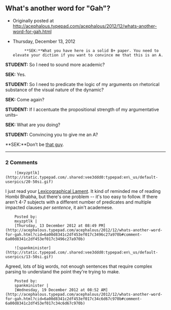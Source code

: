 ## What's another word for "Gah"?

 * Originally posted at http://acephalous.typepad.com/acephalous/2012/12/whats-another-word-for-gah.html
 * Thursday, December 13, 2012



			**SEK:**What you have here is a solid B+ paper. You need to elevate your diction if you want to convince me that this is an A.

**STUDENT:** So I need to sound more academic?

**SEK:** Yes.

**STUDENT:** So I need to predicate the logic of my arguments on rhetorical substance of the visual nature of the dynamic?

**SEK:** Come again?

**STUDENT:** If I accentuate the propositional strength of my argumentative units–

**SEK:** What are you doing?

**STUDENT:** Convincing you to give me an A?

**SEK:**Don’t be [that guy](http://acephalous.typepad.com/acephalous/2006/02/all\_scribes\_uti.html).
		

* * *

### 2 Comments 

		

                
[]()

	

		![mxyzptlk](http://static.typepad.com/.shared:vee3ddd0:typepad:en\_us/default-userpics/20-50si.gif)
	

	

		

I just read your [Lexicographical Lament](http://acephalous.typepad.com/acephalous/2006/02/all\_scribes\_uti.html). It kind of reminded me of reading Hombi Bhabha, but there's one problem -- it's too easy to follow. If there aren't 4-7 subjects with a different number of predicates and multiple impacted clauses _per sentence_, it ain't academese.

	

		Posted by:
		mxyzptlk |
		[Thursday, 13 December 2012 at 08:49 PM](http://acephalous.typepad.com/acephalous/2012/12/whats-another-word-for-gah.html?cid=6a00d8341c2df453ef017c3496c27a970b#comment-6a00d8341c2df453ef017c3496c27a970b)

[]()

	

		![spankminister](http://static.typepad.com/.shared:vee3ddd0:typepad:en\_us/default-userpics/13-50si.gif)
	

	

		

Agreed, lots of big words, not enough sentences that require complex parsing to understand the point they're trying to make.

	

		Posted by:
		spankminister |
		[Wednesday, 19 December 2012 at 08:52 AM](http://acephalous.typepad.com/acephalous/2012/12/whats-another-word-for-gah.html?cid=6a00d8341c2df453ef017c34c6d67c970b#comment-6a00d8341c2df453ef017c34c6d67c970b)

		

        